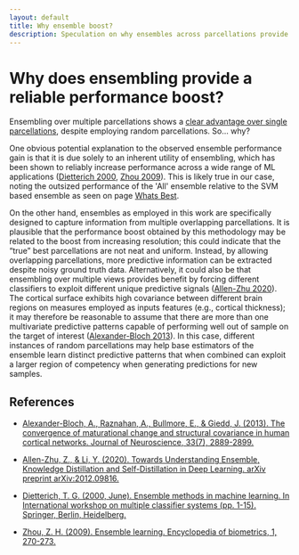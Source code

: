 ```yaml
---
layout: default
title: Why ensemble boost?
description: Speculation on why ensembles across parcellations provide benefit.
---
```


# Why does ensembling provide a reliable performance boost?

Ensembling over multiple parcellations shows a [clear advantage over single parcellations](./single_vs_ensemble.html), despite employing random parcellations. So... why?

One obvious potential explanation to the observed ensemble performance gain is that it is due solely to an inherent utility of ensembling, which has been shown to reliably increase performance across a wide range of ML applications ([Dietterich 2000](https://dl.acm.org/doi/10.5555/648054.743935), [Zhou 2009](https://cs.nju.edu.cn/zhouzh/zhouzh.files/publication/springerEBR09.pdf)). This is likely true in our case, noting the outsized performance of the 'All' ensemble relative to the SVM based ensemble as
seen on page [Whats Best](./whats_best.html).

On the other hand, ensembles as employed in this work are specifically designed to capture information from multiple overlapping parcellations. It is plausible that the performance boost obtained by this methodology may be related to the boost from increasing resolution; this could indicate that the “true” best parcellations are not neat and uniform. Instead, by allowing overlapping parcellations, more predictive information can be extracted despite noisy ground truth data. Alternatively, it could also be that ensembling over multiple views provides benefit by forcing different classifiers to exploit different unique predictive signals ([Allen-Zhu 2020](https://arxiv.org/abs/2012.09816)). The cortical surface exhibits high covariance between different brain regions on measures employed as inputs features (e.g., cortical thickness); it may therefore be reasonable to assume that there are more than one multivariate predictive patterns capable of performing well out of sample on the target of interest ([Alexander-Bloch 2013](https://www.jneurosci.org/content/33/7/2889)). In this case, different instances of random parcellations may help base estimators of the ensemble learn distinct predictive patterns that when combined can exploit a larger region of competency when generating predictions for new samples.

## References

- [Alexander-Bloch, A., Raznahan, A., Bullmore, E., & Giedd, J. (2013). The convergence of maturational change and structural covariance in human cortical networks. Journal of Neuroscience, 33(7), 2889-2899.](https://www.jneurosci.org/content/33/7/2889)

- [Allen-Zhu, Z., & Li, Y. (2020). Towards Understanding Ensemble, Knowledge Distillation and Self-Distillation in Deep Learning. arXiv preprint arXiv:2012.09816.](https://arxiv.org/abs/2012.09816)

- [Dietterich, T. G. (2000, June). Ensemble methods in machine learning. In International workshop on multiple classifier systems (pp. 1-15). Springer, Berlin, Heidelberg.](https://dl.acm.org/doi/10.5555/648054.743935)

- [Zhou, Z. H. (2009). Ensemble learning. Encyclopedia of biometrics, 1, 270-273.](https://cs.nju.edu.cn/zhouzh/zhouzh.files/publication/springerEBR09.pdf)